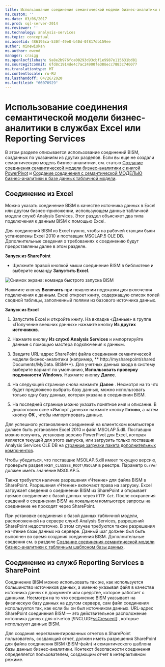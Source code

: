 ```yaml
---
title: Использование соединения семантической модели бизнес-аналитики в Excel или Reporting Services | Документация Майкрософт
ms.custom: ''
ms.date: 03/06/2017
ms.prod: sql-server-2014
ms.reviewer: ''
ms.technology: analysis-services
ms.topic: conceptual
ms.assetid: 486195ca-530f-49e8-b40d-0f817db159ee
author: minewiskan
ms.author: owend
manager: craigg
ms.openlocfilehash: 9a8e2b976fca00293d93cbf1e9987e115631bd81
ms.sourcegitcommit: 6fd8c1914de4c7ac24900fe388ecc7883c740077
ms.translationtype: MT
ms.contentlocale: ru-RU
ms.lasthandoff: 04/26/2020
ms.locfileid: "66070929"
---
```

# <a name="use-a-bi-semantic-model-connection-in-excel-or-reporting-services"></a>Использование соединения семантической модели бизнес-аналитики в службах Excel или Reporting Services
  В этом разделе описывается использование соединений BISM, созданных по указаниям из других разделов. Если вы еще не создали семантическую модель бизнес-аналитики, см. статью [Создание соединения семантической модели бизнес-аналитики с книгой PowerPivot](create-a-bi-semantic-model-connection-to-a-power-pivot-workbook.md) и [Создание соединения с семантической МОДЕЛЬЮ бизнес-аналитики к базе данных табличной модели](create-a-bi-semantic-model-connection-to-a-tabular-model-database.md).  
  
##  <a name="connect-from-excel"></a><a name="bkmk_connect"></a> Соединение из Excel  
 Можно указать соединение BISM в качестве источника данных в Excel или другом бизнес-приложении, использующем данные табличной модели служб Analysis Services. Этот раздел объясняет два типа подключения к данным BISM с помощью Excel.  
  
 Для соединений BISM из Excel нужно, чтобы на рабочей станции были установлены Excel 2010 и поставщик MSOLAP.5 OLE DB. Дополнительные сведения о требованиях к соединению будут предоставлены далее в этом разделе.  
  
 **Запуск из SharePoint**  
  
-   Щелкните правой кнопкой мыши соединение BISM в библиотеке и выберите команду **Запустить Excel**.  
  
 ![Снимок экрана: команда быстрого запуска BISM](../media/ssas-bism-quicklaunch.gif "Снимок экрана: команда быстрого запуска BISM")  
  
 Нажмите кнопку **Включить** при появлении подсказки для включения подключения к данным. Excel откроет книгу, содержащую список полей сводной таблицы, заполненный полями из базового источника данных.  
  
 **Запуск из Excel**  
  
1.  Запустите Excel и откройте книгу. На вкладке «Данные» в группе «Получение внешних данных» нажмите кнопку **Из других источников**.  
  
2.  Нажмите кнопку **Из служб Analysis Services** и импортируйте данные с помощью мастера подключения к данным.  
  
3.  Введите URL-адрес SharePoint файла соединения семантической модели бизнес-аналитики (например, ** http://mysharepoint/shared Documents/MyData. BISM**). Для учетных данных входа в систему выберите вариант по умолчанию, **Использовать проверку подлинности Windows**. Нажмите кнопку **Далее**.  
  
4.  На следующей странице снова нажмите **Далее** . Несмотря на то что будет предложено выбрать базу данных, можно использовать только одну базу данных, которая указана в соединении BISM.  
  
5.  На последней странице можно указать понятное имя и описание. В диалоговом окне «Импорт данных» нажмите кнопку **Готово**, а затем кнопку **ОК** , чтобы импортировать данные.  
  
 Для успешного установления соединений на клиентском компьютере должен быть установлен Excel 2010 и файл MSOLAP.5.dll. Поставщик можно получить, установив версию PowerPivot для Excel, которая является текущей для этого выпуска, или загрузить только поставщик Analysis Services OLE DB на [странице загрузки пакета дополнительных компонентов](https://go.microsoft.com/fwlink/?linkid=214066).  
  
 Чтобы убедиться, что поставщик MSOLAP.5.dll имеет текущую версию, проверьте раздел `HKEY_CLASSES_ROOT\MSOLAP` в реестре. Параметр `CurVer` должен иметь значение MSOLAP.5.  
  
 Также требуется наличие разрешения «Чтение» для файла BISM в SharePoint. Разрешения «Чтение» включают права на загрузку. Excel загружает сведения о соединении BISM из SharePoint и открывает прямое соединение с базой данных через `HTTP Get`. После сохранения сведений о соединении BISM на локальном компьютере запросы на соединение не проходят через SharePoint.  
  
 При установке соединения с базой данных табличной модели, расположенной на сервере служб Analysis Services, разрешений SharePoint недостаточно. В этом случае требуются также разрешения на чтение базы данных на сервере. Данный шаг должен был быть выполнен во время создания соединения BISM. Дополнительные сведения см. в разделе [Создание соединения семантической модели бизнес-аналитики с табличным шаблоном базы данных](create-a-bi-semantic-model-connection-to-a-tabular-model-database.md).  
  
##  <a name="connect-from-reporting-services-in-sharepoint"></a><a name="bkmk_use"></a> Соединение из служб Reporting Services в SharePoint  
 Соединение BISM можно использовать так же, как используется большинство источников данных, а именно указывая файл в качестве источника данных в документе или средстве, которое работает с данными. Несмотря на то что соединение BISM указывает на физическую базу данных на другом сервере, сам файл соединения используется так, как если бы он был источником данных. URL-адрес SharePoint соединения BISM — это действительное расположение источника данных для отчетов [!INCLUDE[ssCrescent](../../includes/sscrescent-md.md)] , которые используют данные BISM.  
  
 Для создания нерегламентированных отчетов в SharePoint пользователь, создающий отчет, должен иметь разрешения SharePoint для файла соединения BISM (BISM-файл) и  семантического шаблона базы данных бизнес-аналитики. Контекст безопасности соединения определяется пользователем, создающим отчет в интерактивном режиме.  
  
  
